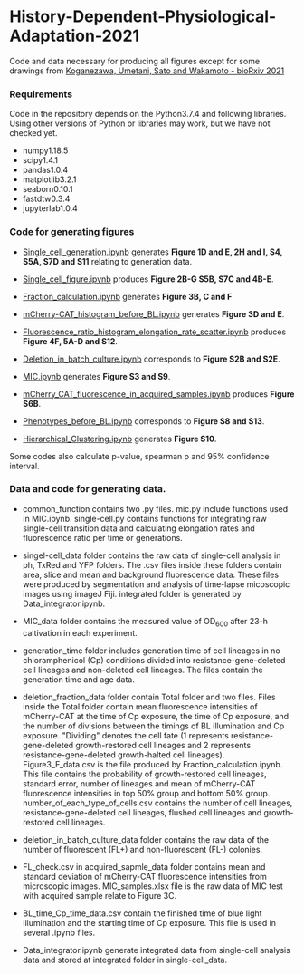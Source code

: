 # History-Dependent-Physiological-Adaptation-2021
Code and data necessary for producing all figures except for some drawings from [Koganezawa, Umetani, Sato and Wakamoto - bioRxiv 2021](https://www.biorxiv.org/content/10.1101/2021.09.05.459045v1)

### Requirements
Code in the repository depends on the Python3.7.4 and following libraries. Using other versions of Python or libraries may work, but we have not checked yet.
- numpy1.18.5
- scipy1.4.1
- pandas1.0.4
- matplotlib3.2.1
- seaborn0.10.1
- fastdtw0.3.4
- jupyterlab1.0.4

### Code for generating figures
- [Single_cell_generation.ipynb](https://github.com/YKogane/History-Dependent-Physiological-Adaptation-2021/blob/main/Single_cell_generation.ipynb) generates **Figure 1D and E, 2H and I, S4, S5A, S7D and S11** relating to generation data.

- [Single_cell_figure.ipynb](https://github.com/YKogane/History-Dependent-Physiological-Adaptation-2021/blob/main/Single_cell_figure.ipynb) produces **Figure 2B-G S5B, S7C and 4B-E**.

- [Fraction_calculation.ipynb](https://github.com/YKogane/History-Dependent-Physiological-Adaptation-2021/blob/main/Fraction_calculation.ipynb) generates **Figure 3B, C and F**

- [mCherry-CAT_histogram_before_BL.ipynb](https://github.com/YKogane/History-Dependent-Physiological-Adaptation-2021/blob/main/mCherry-CAT_histogram_before_BL.ipynb) generates **Figure 3D and E**.

- [Fluorescence_ratio_histogram_elongation_rate_scatter.ipynb](https://github.com/YKogane/History-Dependent-Physiological-Adaptation-2021/blob/main/Fluorescence_ratio_histogram_elongation_rate_scatter.ipynb) produces **Figure 4F, 5A-D and S12**.

- [Deletion_in_batch_culture.ipynb](https://github.com/YKogane/History-Dependent-Physiological-Adaptation-2021/blob/main/Deletion_in_batch_culture.ipynb) corresponds to **Figure S2B and S2E**.

- [MIC.ipynb](https://github.com/YKogane/History-Dependent-Physiological-Adaptation-2021/blob/main/MIC.ipynb) generates **Figure S3 and S9**.

- [mCherry_CAT_fluorescence_in_acquired_samples.ipynb](https://github.com/YKogane/History-Dependent-Physiological-Adaptation-2021/blob/main/mCherry_CAT_fluorescence_in_acquired_samples.ipynb) produces **Figure S6B**.

- [Phenotypes_before_BL.ipynb](https://github.com/YKogane/History-Dependent-Physiological-Adaptation-2021/blob/main/Phenotypes_before_BL.ipynb) corresponds to **Figure S8 and S13**.

- [Hierarchical_Clustering.ipynb](https://github.com/YKogane/History-Dependent-Physiological-Adaptation-2021/blob/main/Hierarchical_Clustering.ipynb) generates **Figure S10**.

Some codes also calculate p-value,  spearman &rho; and 95\% confidence interval.

### Data and code for generating data.
- common_function contains two .py files. mic.py include functions used in MIC.ipynb. single-cell.py contains functions for integrating raw single-cell transition data and  calculating elongation rates and fluorescence ratio per time or generations.

- singel-cell_data folder contains the raw data of single-cell analysis in ph, TxRed and YFP folders. The .csv files inside these folders contain area, slice and mean and background fluorescence data. These files were produced by segmentation and analysis of time-lapse micoscopic images using imageJ Fiji. integrated folder is generated by Data_integrator.ipynb.

- MIC_data folder contains the measured value of OD<sub>600</sub> after 23-h caltivation in each experiment.

- generation_time folder includes generation time of cell lineages in no chloramphenicol (Cp) conditions divided into resistance-gene-deleted cell lineages and non-deleted cell lineages. The files contain the generation time and age data.

- deletion_fraction_data folder contain Total folder and two files. Files inside the Total folder contain mean fluorescence intensities of mCherry-CAT at the time of Cp exposure, the time of Cp exposure, and the number of divisions between the timings of BL illumination and Cp exposure. "Dividing" denotes the cell fate (1 represents resistance-gene-deleted growth-restored cell lineages and 2 represents resistance-gene-deleted growth-halted cell lineages).  
Figure3_F_data.csv is the file produced by Fraction_calculation.ipynb. This file contains the probability of growth-restored cell lineages, standard error, number of lineages and mean of mCherry-CAT fluorescence intensities in top 50\% group and bottom 50\% group.  
number_of_each_type_of_cells.csv contains the number of cell lineages, resistance-gene-deleted cell lineages, flushed cell lineages and growth-restored cell lineages.

- deletion_in_batch_culture_data folder contains the raw data of the number of fluorescent (FL+) and non-fluorescent (FL-) colonies.

- FL_check.csv in acquired_sapmle_data folder contains mean and standard deviation of mCherry-CAT fluorescence intensities from microscopic images.  MIC_samples.xlsx file is the raw data of MIC test with acquired sample relate to Figure 3C.

- BL_time_Cp_time_data.csv contain the finished time of blue light illumination and the starting time of Cp exposure. This file is used in several .ipynb files.

- Data_integrator.ipynb generate integrated data from single-cell analysis data and stored at integrated folder in single-cell_data.
